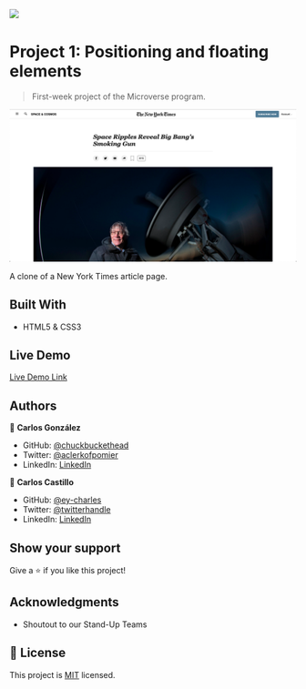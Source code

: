 ![](https://img.shields.io/badge/Microverse-blueviolet)

# Project 1: Positioning and floating elements

> First-week project of the Microverse program.

![screenshot](./resources/app_screenshot.png)

A clone of a New York Times article page.

## Built With

- HTML5 & CSS3

## Live Demo

[Live Demo Link](https://chuckbuckethead.github.io/microverse-nyt-article/)

## Authors

👤 **Carlos González**

- GitHub: [@chuckbuckethead](https://github.com/chuckbuckethead)
- Twitter: [@aclerkofpomier](https://twitter.com/aclerkofpomier)
- LinkedIn: [LinkedIn](https://www.linkedin.com/in/chuckbuckethead/)

👤 **Carlos Castillo**

- GitHub: [@ey-charles](https://github.com/ey-charles)
- Twitter: [@twitterhandle](https://twitter.com/crloscstillo)
- LinkedIn: [LinkedIn](https://www.linkedin.com/in/carlos-castillo-70430711a/)

## Show your support

Give a ⭐️ if you like this project!

## Acknowledgments

- Shoutout to our Stand-Up Teams

## 📝 License

This project is [MIT](https://www.mit.edu/~amini/LICENSE.md) licensed.
